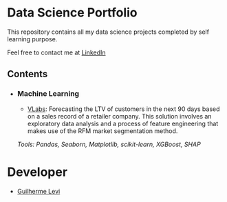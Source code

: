 # Data Science Portfolio

This repository contains all my data science projects completed by self learning purpose.

Feel free to contact me at [LinkedIn](https://www.linkedin.com/in/guilherme-levi-b78570205/)

## Contents

- ### Machine Learning

    - [VLabs](https://github.com/glev1/portfolio/blob/main/VLABS/VLabs_Final.ipynb): Forecasting the LTV of customers in the next 90 days based on a sales record of a retailer company. This solution involves an exploratory data analysis and a process of feature engineering that makes use of the RFM market segmentation method.

  _Tools: Pandas, Seaborn, Matplotlib, scikit-learn, XGBoost, SHAP_


# Developer
- [Guilherme Levi](https://www.linkedin.com/in/guilherme-levi-b78570205/)
